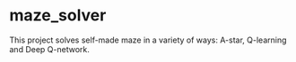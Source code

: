 # maze_solver
This project solves self-made maze in a variety of ways: A-star, Q-learning and Deep Q-network.
